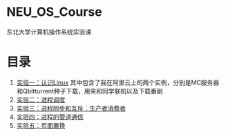 # NEU_OS_Course
东北大学计算机操作系统实验课

# 目录
1. [实验一：认识Linux](./task1/readme.md)
    其中包含了我在阿里云上的两个实例，分别是MC服务器和Qbitturrent种子下载，用来和同学联机以及下载番剧
2. [实验二：进程调度](./task2/readme.md)
3. [实验三：进程同步和互斥：生产者消费者](./task3/readme.md)
4. [实验四：进程的管道通信](./task4/readme.md)
5. [实验五：页面置换](./task5/readme.md)
